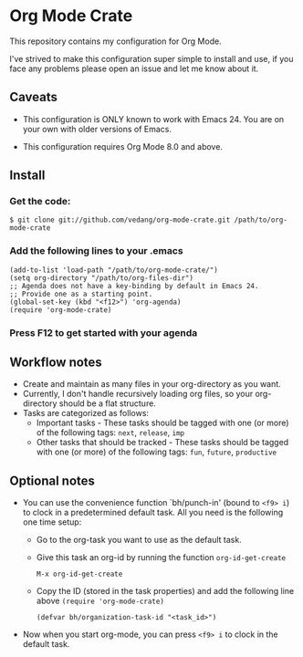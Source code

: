 # Org Mode Crate

This repository contains my configuration for Org Mode.

I've strived to make this configuration super simple to install and
use, if you face any problems please open an issue and let me know
about it.

## Caveats

-   This configuration is ONLY known to work with Emacs 24. You are on
    your own with older versions of Emacs.

-   This configuration requires Org Mode 8.0 and above.

## Install

### Get the code:

    $ git clone git://github.com/vedang/org-mode-crate.git /path/to/org-mode-crate

### Add the following lines to your .emacs

    (add-to-list 'load-path "/path/to/org-mode-crate/")
    (setq org-directory "/path/to/org-files-dir")
    ;; Agenda does not have a key-binding by default in Emacs 24.
    ;; Provide one as a starting point.
    (global-set-key (kbd "<f12>") 'org-agenda)
    (require 'org-mode-crate)

### Press F12 to get started with your agenda

## Workflow notes

-   Create and maintain as many files in your org-directory as you want.
-   Currently, I don't handle recursively loading org files, so your
    org-directory should be a flat structure.
-   Tasks are categorized as follows:
    -   Important tasks - These tasks should be tagged with one (or more)
        of the following tags: `next`, `release`, `imp`
    -   Other tasks that should be tracked - These tasks should be tagged
        with one (or more) of the following tags: `fun`, `future`, `productive`

## Optional notes

-   You can use the convenience function \`bh/punch-in' (bound to `<f9> i`)
    to clock in a predetermined default task. All you need is the
    following one time setup:
    -   Go to the org-task you want to use as the default task.
    -   Give this task an org-id by running the function `org-id-get-create`

            M-x org-id-get-create
    -   Copy the ID (stored in the task properties) and add the following
        line above `(require 'org-mode-crate)`

            (defvar bh/organization-task-id "<task_id>")
-   Now when you start org-mode, you can press `<f9> i` to clock in the
    default task.
